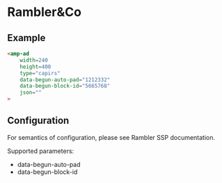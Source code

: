 <!---
Copyright 2015 The AMP HTML Authors. All Rights Reserved.

Licensed under the Apache License, Version 2.0 (the "License");
you may not use this file except in compliance with the License.
You may obtain a copy of the License at

      http://www.apache.org/licenses/LICENSE-2.0

Unless required by applicable law or agreed to in writing, software
distributed under the License is distributed on an "AS-IS" BASIS,
WITHOUT WARRANTIES OR CONDITIONS OF ANY KIND, either express or implied.
See the License for the specific language governing permissions and
limitations under the License.
-->

# Rambler&Co

## Example

```html
<amp-ad 
    width=240
    height=400
    type="capirs"
    data-begun-auto-pad="1212332"
    data-begun-block-id="5665768"
    json=""
>
```

## Configuration

For semantics of configuration, please see Rambler SSP documentation.

Supported parameters:

- data-begun-auto-pad
- data-begun-block-id
